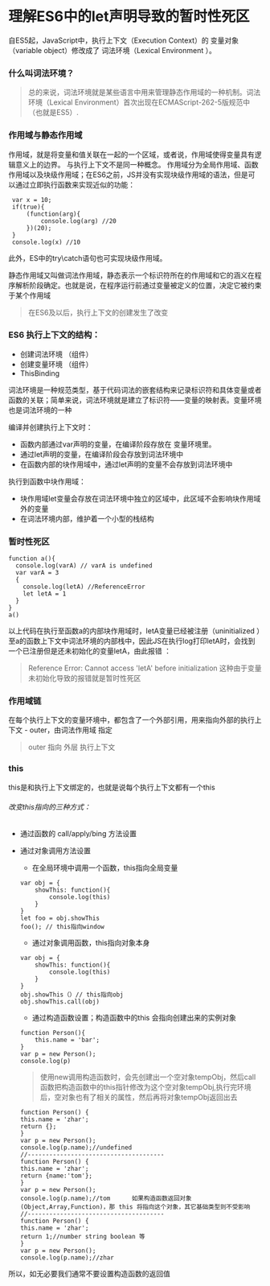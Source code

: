 # 理解ES6中的let声明导致的暂时性死区
自ES5起，JavaScript中，执行上下文（Execution Context）的 变量对象 （variable object）修改成了 词法环境（Lexical Environment ）。

### 什么叫词法环境？
> 总的来说，词法环境就是某些语言中用来管理静态作用域的一种机制。词法环境（Lexical Environment）首次出现在ECMAScript-262-5版规范中（也就是ES5）.

### 作用域与静态作用域
作用域，就是将变量和值关联在一起的一个区域，或者说，作用域使得变量具有逻辑意义上的边界。 与执行上下文不是同一种概念。
作用域分为全局作用域、函数作用域以及块级作用域；在ES6之前，JS并没有实现块级作用域的语法，但是可以通过立即执行函数来实现近似的功能： 
~~~
 var x = 10;
 if(true){
     (function(arg){
         console.log(arg) //20
     })(20);   
 }
 console.log(x) //10
~~~
此外，ES中的try\catch语句也可实现块级作用域。

静态作用域又叫做词法作用域，静态表示一个标识符所在的作用域和它的涵义在程序解析阶段确定。也就是说，在程序运行前通过变量被定义的位置，决定它被约束于某个作用域


> 在ES6及以后，执行上下文的创建发生了改变

### ES6 执行上下文的结构：
- 创建词法环境 （组件）
- 创建变量环境 （组件）
- ThisBinding

词法环境是一种规范类型，基于代码词法的嵌套结构来记录标识符和具体变量或者函数的关联；简单来说，词法环境就是建立了标识符——变量的映射表。变量环境也是词法环境的一种

编译并创建执行上下文时：
- 函数内部通过var声明的变量，在编译阶段存放在 变量环境里。
- 通过let声明的变量，在编译阶段会存放到词法环境中
- 在函数内部的块作用域中，通过let声明的变量不会存放到词法环境中

执行到函数中块作用域：
- 块作用域let变量会存放在词法环境中独立的区域中，此区域不会影响块作用域外的变量
- 在词法环境内部，维护着一个小型的栈结构

### 暂时性死区
~~~
function a(){
  console.log(varA) // varA is undefined
  var varA = 3
  {
    console.log(letA) //ReferenceError
    let letA = 1
  }
}
a()
~~~
以上代码在执行至函数a的内部块作用域时，letA变量已经被注册（uninitialized ）至a的函数上下文中词法环境的内部栈中，因此JS在执行log打印letA时，会找到一个已注册但是还未初始化的变量letA，由此报错 ：
> Reference Error: Cannot access 'letA' before initialization
这种由于变量未初始化导致的报错就是暂时性死区
### 作用域链
在每个执行上下文的变量环境中，都包含了一个外部引用，用来指向外部的执行上下文 - outer，由词法作用域 指定
> outer 指向 外层 执行上下文

### this
this是和执行上下文绑定的，也就是说每个执行上下文都有一个this

###### 改变this指向的三种方式：
- 通过函数的  call/apply/bing 方法设置
- 通过对象调用方法设置
  - 在全局环境中调用一个函数，this指向全局变量
  ~~~
  var obj = {
      showThis: function(){
          console.log(this)
      }
  }
  let foo = obj.showThis
  foo(); // this指向window
  ~~~ 
  - 通过对象调用函数，this指向对象本身
  ~~~
  var obj = {
      showThis: function(){
          console.log(this)
      }
  }
  obj.showThis（）// this指向obj
  obj.showThis.call(obj) 
  ~~~ 
  - 通过构造函数设置；构造函数中的this 会指向创建出来的实例对象
  ~~~
  function Person(){
      this.name = 'bar';
  }
  var p = new Person();
  console.log(p)
  ~~~
  > 使用new调用构造函数时，会先创建出一个空对象tempObj，然后call函数把构造函数中的this指针修改为这个空对象tempObj,执行完环境后，空对象也有了相关的属性，然后再将对象tempObj返回出去
  
  ~~~
  function Person() {
  this.name = 'zhar';
  return {};
  }
  var p = new Person();
  console.log(p.name);//undefined
  //--------------------------------------
  function Person() {
  this.name = 'zhar';
  return {name:'tom'};
  }
  var p = new Person();
  console.log(p.name);//tom      如果构造函数返回对象(Object,Array,Function)，那 this 将指向这个对象，其它基础类型则不受影响
  //--------------------------------------
  function Person() {
  this.name = 'zhar';
  return 1;//number string boolean 等
  }
  var p = new Person();
  console.log(p.name);//zhar
  ~~~

所以，如无必要我们通常不要设置构造函数的返回值

